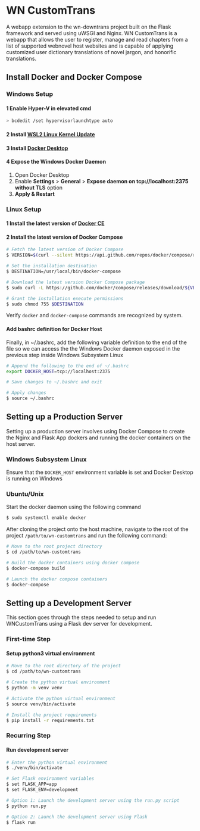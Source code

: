 # WN CustomTrans
A webapp extension to the wn-downtrans project built on the Flask framework and served using uWSGI and Nginx. WN CustomTrans is a webapp that allows the user to register, manage and read chapters from a list of supported webnovel host websites and is capable of applying customized user dictionary translations of novel jargon, and honorific translations.

## Install Docker and Docker Compose

### Windows Setup

#### 1 Enable Hyper-V in elevated cmd
```bash
> bcdedit /set hypervisorlaunchtype auto
```

#### 2 Install [WSL2 Linux Kernel Update](https://docs.microsoft.com/en-us/windows/wsl/install-manual#step-4---download-the-linux-kernel-update-package)

#### 3 Install [Docker Desktop](https://docs.docker.com/desktop/windows/install/)

#### 4 Expose the Windows Docker Daemon
1. Open Docker Desktop
2. Enable **Settings** > **General** > **Expose daemon on tcp://localhost:2375 without TLS** option
3. **Apply & Restart**

### Linux Setup

#### 1 Install the latest version of [Docker CE](https://support.netfoundry.io/hc/en-us/articles/360057865692-Installing-Docker-and-docker-compose-for-Ubuntu-20-04)

#### 2 Install the latest version of Docker Compose
```bash
# Fetch the latest version of Docker Compose
$ VERSION=$(curl --silent https://api.github.com/repos/docker/compose/releases/latest | grep -Po '"tag_name": "\K.*\d')

# Set the installation destination
$ DESTINATION=/usr/local/bin/docker-compose

# Download the latest version Docker Compose package
$ sudo curl -L https://github.com/docker/compose/releases/download/${VERSION}/docker-compose-$(uname -s)-$(uname -m) -o $DESTINATION

# Grant the installation execute permissions
$ sudo chmod 755 $DESTINATION
```

Verify ``docker`` and ``docker-compose`` commands are recognized by system.
#### Add bashrc definition for Docker Host
Finally, in \~/.bashrc, add the following variable definition to the end of the file so we can access the the Windows Docker daemon exposed in the previous step inside Windows Subsystem Linux
```bash
# Append the following to the end of ~/.bashrc
export DOCKER_HOST=tcp://localhost:2375

# Save changes to ~/.bashrc and exit

# Apply changes
$ source ~/.bashrc
```

## Setting up a Production Server
Setting up a production server involves using Docker Compose to create the Nginx and Flask App dockers and running the docker containers on the host server.

### Windows Subsystem Linux
Ensure that the ``DOCKER_HOST`` environment variable is set and Docker Desktop is running on Windows

### Ubuntu/Unix
Start the docker daemon using the following command
```bash
$ sudo systemctl enable docker
```

After cloning the project onto the host machine, navigate to the root of the project ``/path/to/wn-customtrans`` and run the following command:
```bash
# Move to the root project directory
$ cd /path/to/wn-customtrans

# Build the docker containers using docker compose
$ docker-compose build

# Launch the docker compose containers
$ docker-compose
```

## Setting up a Development Server
This section goes through the steps needed to setup and run WNCustomTrans using a Flask dev server for development.

### First-time Step

#### Setup python3 virtual environment
```bash
# Move to the root directory of the project
$ cd /path/to/wn-customtrans

# Create the python virtual environment
$ python -m venv venv

# Activate the python virtual environment
$ source venv/bin/activate

# Install the project requirements
$ pip install -r requirements.txt
```

### Recurring Step

#### Run development server
```bash
# Enter the python virtual environment
$ ./venv/bin/activate

# Set Flask environment variables
$ set FLASK_APP=app
$ set FLASK_ENV=development

# Option 1: Launch the development server using the run.py script
$ python run.py

# Option 2: Launch the development server using Flask
$ flask run
```